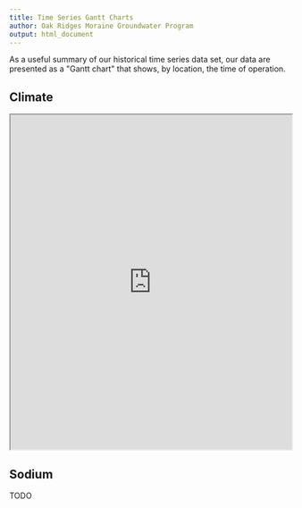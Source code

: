 ```yaml
---
title: Time Series Gantt Charts
author: Oak Ridges Moraine Groundwater Program
output: html_document
---
```





As a useful summary of our historical time series data set, our data are presented as a "Gantt chart" that shows, by location, the time of operation.



## Climate

<iframe src="https://golang.oakridgeswater.ca/pages/gantt-met.html" width="100%" height="600" scrolling="no" allowfullscreen></iframe>
<br>

## Sodium
TODO